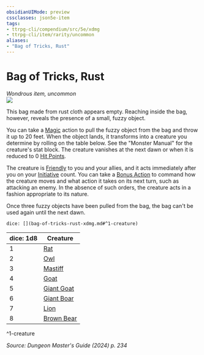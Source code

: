 ```yaml
---
obsidianUIMode: preview
cssclasses: json5e-item
tags:
- ttrpg-cli/compendium/src/5e/xdmg
- ttrpg-cli/item/rarity/uncommon
aliases: 
- "Bag of Tricks, Rust"
---
```

# Bag of Tricks, Rust
*Wondrous item, uncommon*  
![](2-Mechanics/CLI/items/img/bag-of-tricks.webp#right)


This bag made from rust cloth appears empty. Reaching inside the bag, however, reveals the presence of a small, fuzzy object.

You can take a [Magic](2-Mechanics/CLI/rules/actions.md#Magic) action to pull the fuzzy object from the bag and throw it up to 20 feet. When the object lands, it transforms into a creature you determine by rolling on the table below. See the "Monster Manual" for the creature's stat block. The creature vanishes at the next dawn or when it is reduced to 0 [Hit Points](2-Mechanics/CLI/rules/variant-rules/hit-points-xphb.md).

The creature is [Friendly](2-Mechanics/CLI/rules/variant-rules/friendly-attitude-xphb.md) to you and your allies, and it acts immediately after you on your [Initiative](2-Mechanics/CLI/rules/variant-rules/initiative-xphb.md) count. You can take a [Bonus Action](2-Mechanics/CLI/rules/variant-rules/bonus-action-xphb.md) to command how the creature moves and what action it takes on its next turn, such as attacking an enemy. In the absence of such orders, the creature acts in a fashion appropriate to its nature.

Once three fuzzy objects have been pulled from the bag, the bag can't be used again until the next dawn.

`dice: [](bag-of-tricks-rust-xdmg.md#^1-creature)`

| dice: 1d8 | Creature |
|-----------|----------|
| 1 | [Rat](2-Mechanics/CLI/bestiary/beast/rat-xmm.md) |
| 2 | [Owl](2-Mechanics/CLI/bestiary/beast/owl-xmm.md) |
| 3 | [Mastiff](2-Mechanics/CLI/bestiary/beast/mastiff-xmm.md) |
| 4 | [Goat](2-Mechanics/CLI/bestiary/beast/goat-xmm.md) |
| 5 | [Giant Goat](2-Mechanics/CLI/bestiary/beast/giant-goat-xmm.md) |
| 6 | [Giant Boar](2-Mechanics/CLI/bestiary/beast/giant-boar-xmm.md) |
| 7 | [Lion](2-Mechanics/CLI/bestiary/beast/lion-xmm.md) |
| 8 | [Brown Bear](2-Mechanics/CLI/bestiary/beast/brown-bear-xmm.md) |
^1-creature

*Source: Dungeon Master's Guide (2024) p. 234*